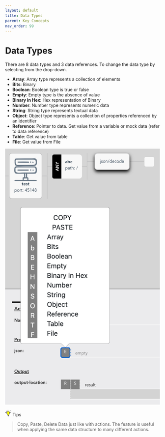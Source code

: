 ```yaml
---
layout: default
title: Data Types
parent: Key Concepts
nav_order: 99
---
```


# Data Types
There are 8 data types and 3 data references. To change the data type by selecting from the drop-down.

* **Array**: Array type represents a collection of elements
* **Bits**: Binary
* **Boolean**: Boolean type is true or false
* **Empty**: Empty type is the absence of value
* **Binary in Hex**: Hex representation of Binary
* **Number**: Number type represents numeric data
* **String**: String type represents textual data
* **Object**: Object type represents a collection of properties referenced by an identifier
* **Reference**: Pointer to data. Get value from a variable or mock data (refer to data reference)
* **Table**: Get value from table
* **File**: Get value from File

![API AutoFlow Applying Data Types](/assets/images/data-types.png)

<img src="/assets/images/tip-icon.png" alt="!" width="20"/>  Tips

> Copy, Paste, Delete Data just like with actions.  The feature is useful when applying the same data structure to many different actions.
